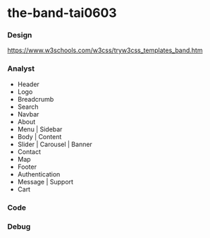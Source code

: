 # the-band-tai0603

### Design

https://www.w3schools.com/w3css/tryw3css_templates_band.htm

### Analyst

- Header
- Logo
- Breadcrumb
- Search
- Navbar
- About
- Menu | Sidebar
- Body | Content
- Slider | Carousel | Banner
- Contact
- Map
- Footer
- Authentication
- Message | Support
- Cart

### Code

### Debug
